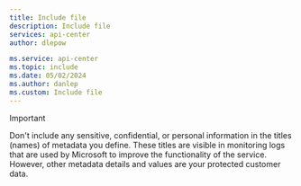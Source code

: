 ```yaml
---
title: Include file
description: Include file
services: api-center
author: dlepow

ms.service: api-center
ms.topic: include
ms.date: 05/02/2024
ms.author: danlep
ms.custom: Include file
---
```

> [!IMPORTANT]
> Don't include any sensitive, confidential, or personal information in the titles (names) of metadata you define. These titles are visible in monitoring logs that are used by Microsoft to improve the functionality of the service. However, other metadata details and values are your protected customer data. 